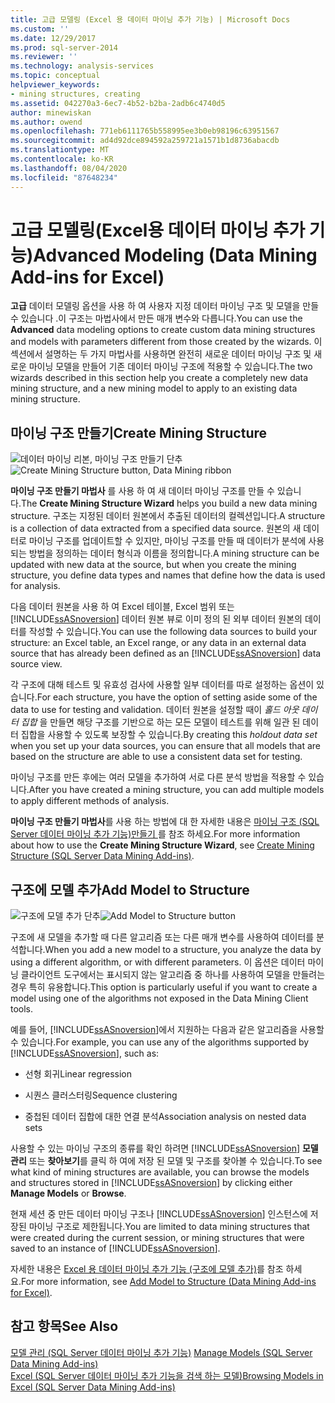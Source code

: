 ```yaml
---
title: 고급 모델링 (Excel 용 데이터 마이닝 추가 기능) | Microsoft Docs
ms.custom: ''
ms.date: 12/29/2017
ms.prod: sql-server-2014
ms.reviewer: ''
ms.technology: analysis-services
ms.topic: conceptual
helpviewer_keywords:
- mining structures, creating
ms.assetid: 042270a3-6ec7-4b52-b2ba-2adb6c4740d5
author: minewiskan
ms.author: owend
ms.openlocfilehash: 771eb6111765b558995ee3b0eb98196c63951567
ms.sourcegitcommit: ad4d92dce894592a259721a1571b1d8736abacdb
ms.translationtype: MT
ms.contentlocale: ko-KR
ms.lasthandoff: 08/04/2020
ms.locfileid: "87648234"
---
```

# <a name="advanced-modeling-data-mining-add-ins-for-excel"></a><span data-ttu-id="23111-102">고급 모델링(Excel용 데이터 마이닝 추가 기능)</span><span class="sxs-lookup"><span data-stu-id="23111-102">Advanced Modeling (Data Mining Add-ins for Excel)</span></span>
  <span data-ttu-id="23111-103">**고급** 데이터 모델링 옵션을 사용 하 여 사용자 지정 데이터 마이닝 구조 및 모델을 만들 수 있습니다 .이 구조는 마법사에서 만든 매개 변수와 다릅니다.</span><span class="sxs-lookup"><span data-stu-id="23111-103">You can use the **Advanced** data modeling options to create custom data mining structures and models with parameters different from those created by the wizards.</span></span> <span data-ttu-id="23111-104">이 섹션에서 설명하는 두 가지 마법사를 사용하면 완전히 새로운 데이터 마이닝 구조 및 새로운 마이닝 모델을 만들어 기존 데이터 마이닝 구조에 적용할 수 있습니다.</span><span class="sxs-lookup"><span data-stu-id="23111-104">The two wizards described in this section help you create a completely new data mining structure, and a new mining model to apply to an existing data mining structure.</span></span>  
  
## <a name="create-mining-structure"></a><span data-ttu-id="23111-105">마이닝 구조 만들기</span><span class="sxs-lookup"><span data-stu-id="23111-105">Create Mining Structure</span></span>  
 <span data-ttu-id="23111-106">![데이터 마이닝 리본, 마이닝 구조 만들기 단추](media/dmc-createstruct.gif "데이터 마이닝 리본, 마이닝 구조 만들기 단추")</span><span class="sxs-lookup"><span data-stu-id="23111-106">![Create Mining Structure button, Data Mining ribbon](media/dmc-createstruct.gif "Create Mining Structure button, Data Mining ribbon")</span></span>  
  
 <span data-ttu-id="23111-107">**마이닝 구조 만들기 마법사** 를 사용 하 여 새 데이터 마이닝 구조를 만들 수 있습니다.</span><span class="sxs-lookup"><span data-stu-id="23111-107">The **Create Mining Structure Wizard** helps you build a new data mining structure.</span></span> <span data-ttu-id="23111-108">구조는 지정된 데이터 원본에서 추출된 데이터의 컬렉션입니다.</span><span class="sxs-lookup"><span data-stu-id="23111-108">A structure is a collection of data extracted from a specified data source.</span></span>  <span data-ttu-id="23111-109">원본의 새 데이터로 마이닝 구조를 업데이트할 수 있지만, 마이닝 구조를 만들 때 데이터가 분석에 사용되는 방법을 정의하는 데이터 형식과 이름을 정의합니다.</span><span class="sxs-lookup"><span data-stu-id="23111-109">A mining structure can be updated with new data at the source, but when you create the mining structure, you define data types and names that define how the data is used for analysis.</span></span>  
  
 <span data-ttu-id="23111-110">다음 데이터 원본을 사용 하 여 Excel 테이블, Excel 범위 또는 [!INCLUDE[ssASnoversion](../includes/ssasnoversion-md.md)] 데이터 원본 뷰로 이미 정의 된 외부 데이터 원본의 데이터를 작성할 수 있습니다.</span><span class="sxs-lookup"><span data-stu-id="23111-110">You can use the following data sources to build your structure: an Excel table, an Excel range, or any data in an external data source that has already been defined as an [!INCLUDE[ssASnoversion](../includes/ssasnoversion-md.md)] data source view.</span></span>  
  
 <span data-ttu-id="23111-111">각 구조에 대해 테스트 및 유효성 검사에 사용할 일부 데이터를 따로 설정하는 옵션이 있습니다.</span><span class="sxs-lookup"><span data-stu-id="23111-111">For each structure, you have the option of setting aside some of the data to use for testing and validation.</span></span> <span data-ttu-id="23111-112">데이터 원본을 설정할 때이 *홀드 아웃 데이터 집합* 을 만들면 해당 구조를 기반으로 하는 모든 모델이 테스트를 위해 일관 된 데이터 집합을 사용할 수 있도록 보장할 수 있습니다.</span><span class="sxs-lookup"><span data-stu-id="23111-112">By creating this *holdout data set* when you set up your data sources, you can ensure that all models that are based on the structure are able to use a consistent data set for testing.</span></span>  
  
 <span data-ttu-id="23111-113">마이닝 구조를 만든 후에는 여러 모델을 추가하여 서로 다른 분석 방법을 적용할 수 있습니다.</span><span class="sxs-lookup"><span data-stu-id="23111-113">After you have created a mining structure, you can add multiple models to apply different methods of analysis.</span></span>  
  
 <span data-ttu-id="23111-114">**마이닝 구조 만들기 마법사**를 사용 하는 방법에 대 한 자세한 내용은 [마이닝 구조 &#40;SQL Server 데이터 마이닝 추가 기능&#41;만들기 ](create-mining-structure-sql-server-data-mining-add-ins.md)를 참조 하세요.</span><span class="sxs-lookup"><span data-stu-id="23111-114">For more information about how to use the **Create Mining Structure Wizard**, see [Create Mining Structure &#40;SQL Server Data Mining Add-ins&#41;](create-mining-structure-sql-server-data-mining-add-ins.md).</span></span>  
  
## <a name="add-model-to-structure"></a><span data-ttu-id="23111-115">구조에 모델 추가</span><span class="sxs-lookup"><span data-stu-id="23111-115">Add Model to Structure</span></span>  
 <span data-ttu-id="23111-116">![구조에 모델 추가 단추](media/dmc-addmodel.gif "구조에 모델 추가 단추")</span><span class="sxs-lookup"><span data-stu-id="23111-116">![Add Model to Structure button](media/dmc-addmodel.gif "Add Model to Structure button")</span></span>  
  
 <span data-ttu-id="23111-117">구조에 새 모델을 추가할 때 다른 알고리즘 또는 다른 매개 변수를 사용하여 데이터를 분석합니다.</span><span class="sxs-lookup"><span data-stu-id="23111-117">When you add a new model to a structure, you analyze the data by using a different algorithm, or with different parameters.</span></span> <span data-ttu-id="23111-118">이 옵션은 데이터 마이닝 클라이언트 도구에서는 표시되지 않는 알고리즘 중 하나를 사용하여 모델을 만들려는 경우 특히 유용합니다.</span><span class="sxs-lookup"><span data-stu-id="23111-118">This option is particularly useful if you want to create a model using one of the algorithms not exposed in the Data Mining Client tools.</span></span>  
  
 <span data-ttu-id="23111-119">예를 들어, [!INCLUDE[ssASnoversion](../includes/ssasnoversion-md.md)]에서 지원하는 다음과 같은 알고리즘을 사용할 수 있습니다.</span><span class="sxs-lookup"><span data-stu-id="23111-119">For example, you can use any of the algorithms supported by [!INCLUDE[ssASnoversion](../includes/ssasnoversion-md.md)], such as:</span></span>  
  
-   <span data-ttu-id="23111-120">선형 회귀</span><span class="sxs-lookup"><span data-stu-id="23111-120">Linear regression</span></span>  
  
-   <span data-ttu-id="23111-121">시퀀스 클러스터링</span><span class="sxs-lookup"><span data-stu-id="23111-121">Sequence clustering</span></span>  
  
-   <span data-ttu-id="23111-122">중첩된 데이터 집합에 대한 연결 분석</span><span class="sxs-lookup"><span data-stu-id="23111-122">Association analysis on nested data sets</span></span>  
  
 <span data-ttu-id="23111-123">사용할 수 있는 마이닝 구조의 종류를 확인 하려면 [!INCLUDE[ssASnoversion](../includes/ssasnoversion-md.md)] **모델 관리** 또는 **찾아보기**를 클릭 하 여에 저장 된 모델 및 구조를 찾아볼 수 있습니다.</span><span class="sxs-lookup"><span data-stu-id="23111-123">To see what kind of mining structures are available, you can browse the models and structures stored in [!INCLUDE[ssASnoversion](../includes/ssasnoversion-md.md)] by clicking either **Manage Models** or **Browse**.</span></span>  
  
 <span data-ttu-id="23111-124">현재 세션 중 만든 데이터 마이닝 구조나 [!INCLUDE[ssASnoversion](../includes/ssasnoversion-md.md)] 인스턴스에 저장된 마이닝 구조로 제한됩니다.</span><span class="sxs-lookup"><span data-stu-id="23111-124">You are limited to data mining structures that were created during the current session, or mining structures that were saved to an instance of [!INCLUDE[ssASnoversion](../includes/ssasnoversion-md.md)].</span></span>  
  
 <span data-ttu-id="23111-125">자세한 내용은 [Excel 용 데이터 마이닝 추가 기능 &#40;구조에 모델 추가&#41;](add-model-to-structure-data-mining-add-ins-for-excel.md)를 참조 하세요.</span><span class="sxs-lookup"><span data-stu-id="23111-125">For more information, see [Add Model to Structure &#40;Data Mining Add-ins for Excel&#41;](add-model-to-structure-data-mining-add-ins-for-excel.md).</span></span>  
  
## <a name="see-also"></a><span data-ttu-id="23111-126">참고 항목</span><span class="sxs-lookup"><span data-stu-id="23111-126">See Also</span></span>  
 <span data-ttu-id="23111-127">[모델 관리 &#40;SQL Server 데이터 마이닝 추가 기능&#41;](manage-models-sql-server-data-mining-add-ins.md) </span><span class="sxs-lookup"><span data-stu-id="23111-127">[Manage Models &#40;SQL Server Data Mining Add-ins&#41;](manage-models-sql-server-data-mining-add-ins.md) </span></span>  
 [<span data-ttu-id="23111-128">Excel &#40;SQL Server 데이터 마이닝 추가 기능을 검색 하는 모델&#41;</span><span class="sxs-lookup"><span data-stu-id="23111-128">Browsing Models in Excel &#40;SQL Server Data Mining Add-ins&#41;</span></span>](browsing-models-in-excel-sql-server-data-mining-add-ins.md)  
  
  
